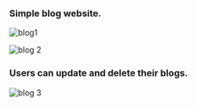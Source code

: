 ### Simple blog website.
![blog1](https://github.com/gurjika/BlogApp/assets/109608546/86abccc0-4e43-4dfa-a2f0-159a98088f72)

![blog 2](https://github.com/gurjika/BlogApp/assets/109608546/6636df4a-f60e-4613-bd56-2c5d66a3133b)

### Users can update and delete their blogs.
![blog 3](https://github.com/gurjika/BlogApp/assets/109608546/dec81b74-5bdb-44a8-ac37-3e6f50b5dd4f)
